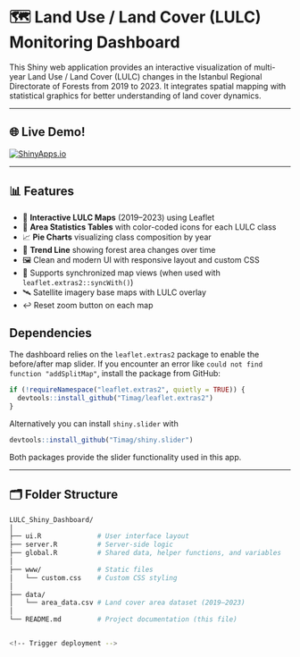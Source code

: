  # 🗺️ Land Use / Land Cover (LULC) Monitoring Dashboard
 
 This Shiny web application provides an interactive visualization of multi-year Land Use / Land Cover (LULC) changes in the Istanbul Regional Directorate of Forests from 2019 to 2023. It integrates spatial mapping with statistical graphics for better understanding of land cover dynamics.
 
 ---
 
 ## 🌐 Live Demo!
 
[![ShinyApps.io](https://img.shields.io/badge/ShinyApp-LULC-blue?logo=R&logoColor=white)](https://ergin.shinyapps.io/LULC/)

 ---
 
 ## 📊 Features
 
 - 📍 **Interactive LULC Maps** (2019–2023) using Leaflet
 - 🧾 **Area Statistics Tables** with color-coded icons for each LULC class
 - 📈 **Pie Charts** visualizing class composition by year
 - 🌲 **Trend Line** showing forest area changes over time
 - 🖼️ Clean and modern UI with responsive layout and custom CSS
- 🔁 Supports synchronized map views (when used with `leaflet.extras2::syncWith()`)
- 🛰️ Satellite imagery base maps with LULC overlay
- ↩️ Reset zoom button on each map

## Dependencies

The dashboard relies on the `leaflet.extras2` package to enable the before/after
map slider. If you encounter an error like `could not find function "addSplitMap"`,
install the package from GitHub:

```r
if (!requireNamespace("leaflet.extras2", quietly = TRUE)) {
  devtools::install_github("Timag/leaflet.extras2")
}
```

Alternatively you can install `shiny.slider` with

```r
devtools::install_github("Timag/shiny.slider")
```

Both packages provide the slider functionality used in this app.
 
 ---
 
 ## 🗂️ Folder Structure
 
 ```bash
 LULC_Shiny_Dashboard/
 │
 ├── ui.R              # User interface layout
 ├── server.R          # Server-side logic
 ├── global.R          # Shared data, helper functions, and variables
 │
 ├── www/              # Static files
 │   └── custom.css    # Custom CSS styling
 │
 ├── data/
 │   └── area_data.csv # Land cover area dataset (2019–2023)
 │
 └── README.md         # Project documentation (this file)


<!-- Trigger deployment -->